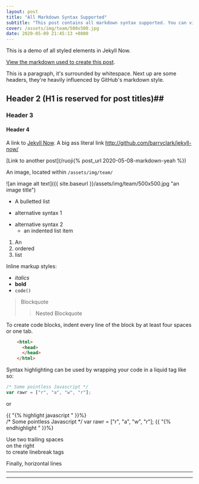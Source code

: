 ```yaml
---
layout: post
title: "All Markdown Syntax Supported"
subtitle: "This post contains all markdown syntax supported. You can view the rendered effect of them."
cover: /assets/img/team/500x500.jpg
date: 2020-05-09 21:45:13 +0800
---
```


This is a demo of all styled elements in Jekyll Now. 

[View the markdown used to create this post](https://raw.githubusercontent.com/barryclark/www.jekyllnow.com/gh-pages/_posts/2014-6-19-Markdown-Style-Guide.md).

This is a paragraph, it's surrounded by whitespace.
Next up are some headers, they're heavily influenced by GitHub's markdown style.

## Header 2 (H1 is reserved for post titles)##

### Header 3

#### Header 4
 
A link to [Jekyll Now](http://github.com/barryclark/jekyll-now/). A big ass literal link <http://github.com/barryclark/jekyll-now/>
  
[Link to another post](/ruoji{% post_url 2020-05-08-markdown-yeah %})

An image, located within `/assets/img/team/`

![an image alt text]({{ site.baseurl }}/assets/img/team/500x500.jpg "an image title")

* A bulletted list
- alternative syntax 1
+ alternative syntax 2
  - an indented list item

1. An
2. ordered
3. list

Inline markup styles: 

- _italics_
- **bold**
- `code()` 
 
> Blockquote
>> Nested Blockquote 
 
To create code blocks, indent every line of the block by at least four spaces or one tab.

```html
    <html>
      <head>
      </head>
    </html>
```

Syntax highlighting can be used by wrapping your code in a liquid tag like so:

```javascript
/* Some pointless Javascript */
var rawr = ["r", "a", "w", "r"];
```
or

{{ "{% highlight javascript " }}%}  
/* Some pointless Javascript */
var rawr = ["r", "a", "w", "r"];
{{ "{% endhighlight " }}%}  

 
Use two trailing spaces  
on the right  
to create linebreak tags  
 
Finally, horizontal lines
 
----
****